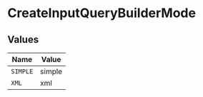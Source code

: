 # CreateInputQueryBuilderMode


## Values

| Name     | Value    |
| -------- | -------- |
| `SIMPLE` | simple   |
| `XML`    | xml      |